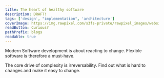 ```yaml
---
title: The heart of healthy software 
description: DRAFT!
tags: ['design', "implementation", 'architecture']
coverImage: https://img.rawpixel.com/s3fs-private/rawpixel_images/website_content/pd186-055-nap.jpg?w=1000&dpr=1&fit=default&crop=default&q=65&vib=3&con=3&usm=15&bg=F4F4F3&ixlib=js-2.2.1&s=4d81ed5798de05813e663eaa12f69a35
readButton: Curious?
pathPrefix: blogs
readable: true
---
```


Modern Software development is about reacting to change. Flexible software is therefore a must-have.

The core drive of complexity is irreversability.
Find out what is hard to changes and make it easy to change.